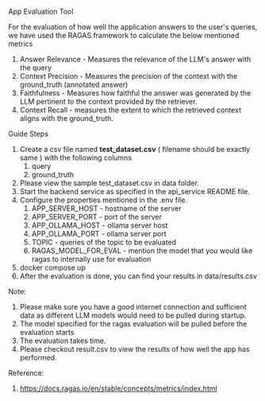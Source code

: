 App Evaluation Tool

For the evaluation of how well the application answers to the user's queries,
we have used the RAGAS framework to calculate the below mentioned metrics

1. Answer Relevance - Measures the relevance of the LLM's answer with the query
2. Context Precision - Measures the precision of the context with the ground_truth (annotated answer)
3. Faithfulness - Measures how faithful the answer was generated by the LLM pertinent to the context provided by the retriever.
4. Context Recall - measures the extent to which the retrieved context aligns with the ground_truth.


Guide Steps
1. Create a csv file named **test_dataset.csv** ( filename should be exactly same ) with the following columns
   1. query
   2. ground_truth
2. Please view the sample test_dataset.csv in data folder.
3. Start the backend service as specified in the api_service README file.
4. Configure the properties mentioned in the .env file.
   1. APP_SERVER_HOST - hostname of the server
   2. APP_SERVER_PORT - port of the server
   3. APP_OLLAMA_HOST - ollama server host
   4. APP_OLLAMA_PORT - ollama server port
   5. TOPIC - queries of the topic to be evaluated
   6. RAGAS_MODEL_FOR_EVAL - mention the model that you would like ragas to internally use for evaluation
5. docker compose up
6. After the evaluation is done, you can find your results in data/results.csv

Note:
1. Please make sure you have a good internet connection and sufficient data as different LLM models would need to be pulled during startup.
2. The model specified for the ragas evaluation will be pulled before the evaluation starts
3. The evaluation takes time.
4. Please checkout result.csv to view the results of how well the app has performed.

Reference:
1. https://docs.ragas.io/en/stable/concepts/metrics/index.html
